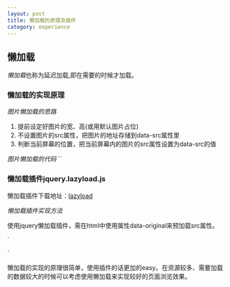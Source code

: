 ```yaml
---
layout: post
title: 懒加载的原理及插件
category: experience
---
```


## 懒加载
*懒加载*也称为延迟加载,即在需要的时候才加载。

### 懒加载的实现原理
*图片懒加载的思路*
1. 提前设定好图片的宽、高(或用默认图片占位)
2. 不设置图片的src属性，把图片的地址存储到data-src属性里
3. 判断当前屏幕的位置，把当前屏幕内的图片的src属性设置为data-src的值

*图片懒加载的代码*
`<script>
	var sh = window.innerHeight;//获取屏幕的高度
	var imgs = document.querySelectorAll("img");//获取图片
	window.onscroll = lazyLoad;//滚动鼠标执行懒加载
	
	lazyLoad();//初始加载

	function lazyLoad(){
		var st = document.documentElement.scrollTop||document.body.scrollTop;//获取滚动的top坐标
		var sn = st+sh;//屏幕的可视区域

		for(var i = 0; i<imgs.length;i++){
			if(imgs[i].offsetTop<=sn){
				imgs[i].src = imgs[i].getAttribute("data-src");
			}
		}
	}
</script>`


### 懒加载插件jquery.lazyload.js

懒加载插件下载地址：[lazyload](http://www.ijquery.cn/js/lazyload/jquery.lazyload.js)

*懒加载插件实现方法*

使用jquery懒加载插件，需在html中使用属性data-original来预加载src属性。

`
<script>
	$("img").lazyload({
		effect:"fadeIn",//淡入效果
	})
</script>
`

懒加载的实现的原理很简单，使用插件的话更加的easy。在资源较多、需要加载的数据较大的时候可以考虑使用懒加载来实现较好的页面浏览效果。